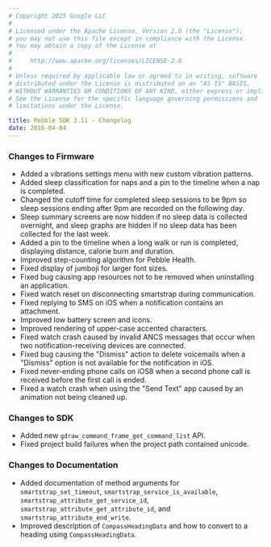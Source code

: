 ```yaml
---
# Copyright 2025 Google LLC
#
# Licensed under the Apache License, Version 2.0 (the "License");
# you may not use this file except in compliance with the License.
# You may obtain a copy of the License at
#
#     http://www.apache.org/licenses/LICENSE-2.0
#
# Unless required by applicable law or agreed to in writing, software
# distributed under the License is distributed on an "AS IS" BASIS,
# WITHOUT WARRANTIES OR CONDITIONS OF ANY KIND, either express or implied.
# See the License for the specific language governing permissions and
# limitations under the License.

title: Pebble SDK 3.11 - Changelog
date: 2016-04-04
---
```


### Changes to Firmware

* Added a vibrations settings menu with new custom vibration patterns.
* Added sleep classification for naps and a pin to the timeline when a nap is completed.
* Changed the cutoff time for completed sleep sessions to be 9pm so sleep sessions ending after 9pm are recorded on the following day.
* Sleep summary screens are now hidden if no sleep data is collected overnight, and sleep graphs are hidden if no sleep data has been collected for the last week.
* Added a pin to the timeline when a long walk or run is completed, displaying distance, calorie burn and duration.
* Improved step-counting algorithm for Pebble Health.
* Fixed display of jumboji for larger font sizes.
* Fixed bug causing app resources not to be removed when uninstalling an application.
* Fixed watch reset on disconnecting smartstrap during communication.
* Fixed replying to SMS on iOS when a notification contains an attachment.
* Improved low battery screen and icons.
* Improved rendering of upper-case accented characters.
* Fixed watch crash caused by invalid ANCS messages that occur when two notification-receiving devices are connected.
* Fixed bug causing the "Dismiss" action to delete voicemails when a "Dismiss" option is not available for the notification in iOS.
* Fixed never-ending phone calls on iOS8 when a second phone call is received before the first call is ended.
* Fixed a watch crash when using the "Send Text" app caused by an animation not being cleaned up.

### Changes to SDK

* Added new ``gdraw_command_frame_get_command_list`` API.
* Fixed project build failures when the project path contained unicode.

### Changes to Documentation

* Added documentation of method arguments for ``smartstrap_set_timeout``, ``smartstrap_service_is_available``, ``smartstrap_attribute_get_service_id``, ``smartstrap_attribute_get_attribute_id``, and ``smartstrap_attribute_end_write``.
* Improved description of ``CompassHeadingData`` and how to convert to a heading using ``CompassHeadingData``.